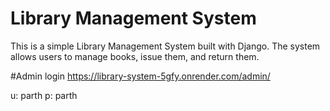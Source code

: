 # Library Management System

This is a simple Library Management System built with Django. The system allows users to manage books, issue them, and return them.


#Admin login
https://library-system-5gfy.onrender.com/admin/

u: parth
p: parth